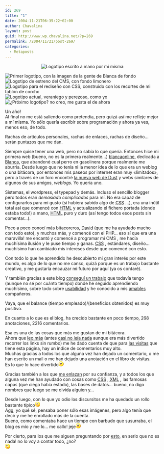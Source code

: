 ```yaml
---
id: 269
title: "1"
date: 2004-11-21T06:35:22+02:00
author: Chavalina
layout: post
guid: http://www.wp.chavalina.net/?p=269
permalink: /2004/11/21/post-269/
categories:
  - Metaposts
---
```

<p align="center">
  <img class="imgcentro" src="http://www.chavalina.net/imagenes/logotipos/historico/handwritten.jpg" alt="Logotipo escrito a mano por mi misma" />
</p>

<img class="imgcentro" src="http://www.chavalina.net/imagenes/logotipos/historico/logo_nuevo_v3.jpg" alt="Primer logotipo, con la imagen de la gente de Blanca de fondo" /> 

<img class="imgcentro" src="http://www.chavalina.net/imagenes/logotipos/historico/greenv1.jpg" alt="Logotipo de estreno del CMS, con fondo limonero" /> 

<img class="imgcentro" src="http://www.chavalina.net/imagenes/logotipos/historico/bannerv2.jpg" alt="Logotipo para el redise&ntilde;o con CSS, construido con los recortes de mi tabl&oacute;n de corcho" /> 

<img class="imgcentro" src="http://www.chavalina.net/imagenes/logotipos/historico/logo_sup.jpg" alt="Logotipo actual, veraniego y perezoso, como yo" /> 

<img class="imgcentro" src="http://www.chavalina.net/imagenes/logotipos/historico/supv2.jpg" alt="&iquest;Pr&oacute;ximo logotipo? no creo, me gusta el de ahora" /> 

Un a&ntilde;o!  
Al final no me está saliendo como pretend&iacute;a, pero quizá as&iacute; me refleje mejor a m&iacute; misma. Yo s&oacute;lo quer&iacute;a escribir sobre programaci&oacute;n y ahora ya ves, menos eso, de todo.

Rachas de art&iacute;culos personales, rachas de enlaces, rachas de dise&ntilde;o… serán puntazos que me dan.

Siempre quise tener una web, pero no sab&iacute;a lo que quer&iacute;a. Entonces hice mi primera web (bueno, no es la primera realmente…) <a href="http://www.blancaonline.tk" target="_blank">blancaonline</a>, dedicada a <acronym title="aunque sea endogámico, mi pueblo me gusta">Blanca</acronym>, que abandoné cual perro en gasolinera porque realmente me aburr&iacute;a. Desde luego que no ten&iacute;a ni la menor idea de lo que era un weblog o una bitácora, por entonces mis paseos por internet eran muy «limitados», pero a través de un foro encontré <a href="http://dustbrother.net/" target="_blank">la nueva web de Dust</a> y webs similares de algunos de sus amigos, _weblogs_. Yo quer&iacute;a uno.

Sistemas, el wordpress, el typepad y demás. Incluso el sencillo blogger pero todos eran _demasiado complicados_ para m&iacute;. No era capaz de configurarlos para mi gusto (si hubiera sabido algo de <acronym title="Cascade Style Sheets">CSS</acronym> …), era una in&uacute;til total as&iacute; que comencé con <acronym title="HyperText Markup Language">HTML</acronym> y actualizando el fichero portada (donde estaba todo!) a mano, <acronym title="HyperText Markup Language">HTML</acronym> puro y duro (as&iacute; tengo todos esos posts sin comentar…).

Poco a poco conoc&iacute; más bitacoreros, <a href="http://dmnet.bitacoras.com/index.php" target="_blank">David</a> (que me ha ayudado mucho con todo esto), y muchos más, y comencé con el PHP… eso s&iacute; que era una maravilla! me encant&oacute; y comencé a programar mi CMS , me hac&iacute;a much&iacute;sima ilusi&oacute;n y le puse tiempo y ganas. <acronym title="Cascade Style Sheets">CSS</acronym> , estándares, dise&ntilde;o… much&iacute;simo han cambiado mis intereses desde que comencé con esto.

Con todo lo que he aprendido he descubierto mi gran interés por este mundo, es algo de lo que no me canso, quizá porque es un trabajo bastante creativo, y me gustar&iacute;a encauzar mi futuro por aqu&iacute; (ya os contaré). 

Y también gracias a este blog <a href="http://www.chavalina.net/comentar.php?idpost=108&#038;q=" target="_blank">consegu&iacute; un trabajo</a> que todav&iacute;a tengo (aunque no sé por cuánto tiempo) donde he seguido aprendiendo much&iacute;simo, sobre todo sobre <a href="http://usalo.blogspot.com/" target="_blank">usabilidad</a> y he conocido a mis <a href="http://www.chavalina.net/comentar.php?idpost=238&#038;q=" target="_blank">amables</a> compa&ntilde;eros.

Vaya, que el balance (tiempo empleado)/(beneficios obtenidos) es muy positivo.

En cuanto a lo que es el blog, ha crecido bastante en poco tiempo, 268 anotaciones, 2216 comentarios.

Esa es una de las cosas que más me gustan de mi bitácora.  
Ahora que <a href="http://www.bloglines.com/public/chavalina" target="_blank">leo más</a> (antes <a href="http://dmnet.bitacoras.com/index.php?id=2734" target="_blank">casi no le&iacute;a nada</a> aunque era más divertido recorrer los links sin rumbo) me he dado cuenta de que para <a href="http://www.nedstatbasic.net/s?tab=1&#038;link=1&#038;id=2840122" target="_blank">las visitas</a> que tiene esta página, hay un &iacute;ndice de comentarios muy alto.  
Muchas gracias a todos los que alguna vez han dejado un comentario, o me han escrito un mail o me han dejado una anotaci&oacute;n en el libro de visitas.  
Es lo que lo hace divertido![emo](/imagenes/emoticonos/guino.gif) 

Gracias también a los que <a href="http://www.google.es/search?as_lq=www.chavalina.net&#038;btnG=Buscar" target="_blank">me enlazan</a> por su confianza, y a todos los que alguna vez me han ayudado con cosas como <acronym title="Cascade Style Sheets">CSS</acronym> , <acronym title="eXtensible Markup Language">XML</acronym> , las famosas capas (que ciega hab&iacute;a estado), las bases de datos… bueno, no digo nombres que luego se me olvida alguien y… 

Desde luego, con lo que yo odio los discursitos me ha quedado un rollo bastante t&iacute;pico![asqueado](/imagenes/emoticonos/asqueado.gif)  
Agg, yo qué sé, pensaba poner s&oacute;lo esas imágenes, pero algo ten&iacute;a que decir y me he enrollado más de la cuenta.  
Bueno, como comentaba hace un tiempo con barbudo que susurraba, el blog es m&iacute;o y me lo… me callo! jeje![emo](/imagenes/emoticonos/sonrisa.gif) 

Por cierto, para los que me siguen preguntando por <a href="http://www.chavalina.net/comentar.php?idpost=247&#038;q=" target="_blank">esto</a>, en serio que no es nada! no lo voy a contar todo, &iquest;no?  
![emo](/imagenes/emoticonos/guino.gif)